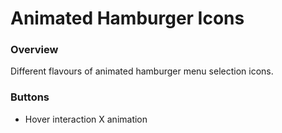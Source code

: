 # Animated Hamburger Icons

### Overview

Different flavours of animated hamburger menu selection icons. 


### Buttons
- Hover interaction X animation

